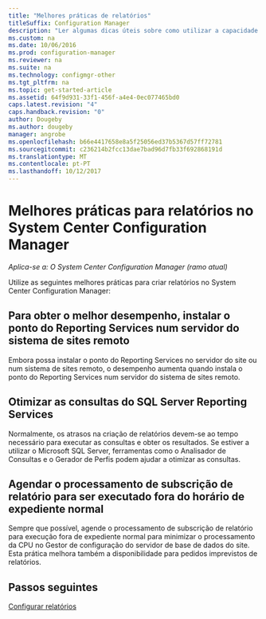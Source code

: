 ```yaml
---
title: "Melhores práticas de relatórios"
titleSuffix: Configuration Manager
description: "Ler algumas dicas úteis sobre como utilizar a capacidade de relatórios do System Center Configuration Manager."
ms.custom: na
ms.date: 10/06/2016
ms.prod: configuration-manager
ms.reviewer: na
ms.suite: na
ms.technology: configmgr-other
ms.tgt_pltfrm: na
ms.topic: get-started-article
ms.assetid: 64f9d931-33f1-456f-a4e4-0ec077465bd0
caps.latest.revision: "4"
caps.handback.revision: "0"
author: Dougeby
ms.author: dougeby
manager: angrobe
ms.openlocfilehash: b66e4417658e8a5f25056ed37b5367d57ff72781
ms.sourcegitcommit: c236214b2fcc13dae7bad96d7fb33f692868191d
ms.translationtype: MT
ms.contentlocale: pt-PT
ms.lasthandoff: 10/12/2017
---
```

# <a name="best-practices-for-reporting-in-system-center-configuration-manager"></a>Melhores práticas para relatórios no System Center Configuration Manager

*Aplica-se a: O System Center Configuration Manager (ramo atual)*

Utilize as seguintes melhores práticas para criar relatórios no System Center Configuration Manager:  

## <a name="for-best-performance-install-the-reporting-services-point-on-a-remote-site-system-server"></a>Para obter o melhor desempenho, instalar o ponto do Reporting Services num servidor do sistema de sites remoto  
 Embora possa instalar o ponto do Reporting Services no servidor do site ou num sistema de sites remoto, o desempenho aumenta quando instala o ponto do Reporting Services num servidor do sistema de sites remoto.  

## <a name="optimize-sql-server-reporting-services-queries"></a>Otimizar as consultas do SQL Server Reporting Services  
 Normalmente, os atrasos na criação de relatórios devem-se ao tempo necessário para executar as consultas e obter os resultados. Se estiver a utilizar o Microsoft SQL Server, ferramentas como o Analisador de Consultas e o Gerador de Perfis podem ajudar a otimizar as consultas.  

## <a name="schedule-report-subscription-processing-to-run-outside-standard-office-hours"></a>Agendar o processamento de subscrição de relatório para ser executado fora do horário de expediente normal  
 Sempre que possível, agende o processamento de subscrição de relatório para execução fora de expediente normal para minimizar o processamento da CPU no Gestor de configuração do servidor de base de dados do site. Esta prática melhora também a disponibilidade para pedidos imprevistos de relatórios.  

## <a name="next-steps"></a>Passos seguintes
[Configurar relatórios](configuring-reporting.md)
